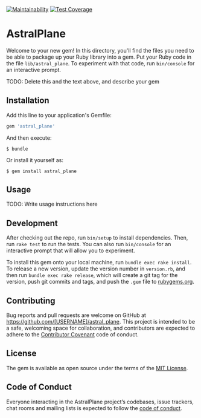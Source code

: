 [![Maintainability](https://api.codeclimate.com/v1/badges/2382938806e3d889e453/maintainability)](https://codeclimate.com/github/astral-realities/astral_plane/maintainability) [![Test Coverage](https://api.codeclimate.com/v1/badges/2382938806e3d889e453/test_coverage)](https://codeclimate.com/github/astral-realities/astral_plane/test_coverage)

# AstralPlane

Welcome to your new gem! In this directory, you'll find the files you need to be able to package up your Ruby library into a gem. Put your Ruby code in the file `lib/astral_plane`. To experiment with that code, run `bin/console` for an interactive prompt.

TODO: Delete this and the text above, and describe your gem

## Installation

Add this line to your application's Gemfile:

```ruby
gem 'astral_plane'
```

And then execute:

    $ bundle

Or install it yourself as:

    $ gem install astral_plane

## Usage

TODO: Write usage instructions here

## Development

After checking out the repo, run `bin/setup` to install dependencies. Then, run `rake test` to run the tests. You can also run `bin/console` for an interactive prompt that will allow you to experiment.

To install this gem onto your local machine, run `bundle exec rake install`. To release a new version, update the version number in `version.rb`, and then run `bundle exec rake release`, which will create a git tag for the version, push git commits and tags, and push the `.gem` file to [rubygems.org](https://rubygems.org).

## Contributing

Bug reports and pull requests are welcome on GitHub at https://github.com/[USERNAME]/astral_plane. This project is intended to be a safe, welcoming space for collaboration, and contributors are expected to adhere to the [Contributor Covenant](http://contributor-covenant.org) code of conduct.

## License

The gem is available as open source under the terms of the [MIT License](https://opensource.org/licenses/MIT).

## Code of Conduct

Everyone interacting in the AstralPlane project’s codebases, issue trackers, chat rooms and mailing lists is expected to follow the [code of conduct](https://github.com/[USERNAME]/astral_plane/blob/master/CODE_OF_CONDUCT.md).

